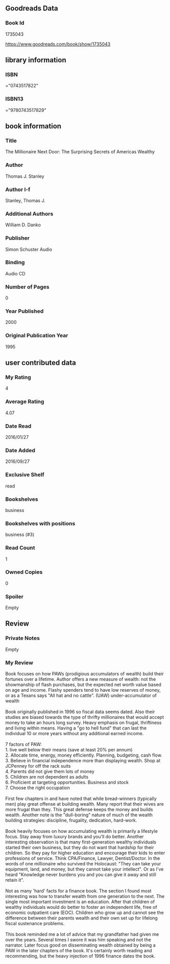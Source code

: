 <!-- This template shows how to bulk convert all columns of data into one markdown file -->
<!-- caveat: substitution key matches column headers from default export. You will get a KeyError if there's a mismatch -->

## Goodreads Data

### Book Id 

1735043

https://www.goodreads.com/book/show/1735043

## library information

### ISBN 
="0743517822"

### ISBN13 
="9780743517829"

## book information

### Title
The Millionaire Next Door: The Surprising Secrets of Americas Wealthy

### Author 
Thomas J. Stanley

### Author l-f 
Stanley, Thomas J.

### Additional Authors
William D. Danko

### Publisher 
Simon  Schuster Audio

### Binding
Audio CD

### Number of Pages
0

### Year Published
2000

### Original Publication Year 
1995

## user contributed data

### My Rating
4

### Average Rating
4.07

### Date Read
2016/01/27

### Date Added
2016/09/27

### Exclusive Shelf
read

### Bookshelves
business

### Bookshelves with positions
business (#3)

### Read Count
1

### Owned Copies
0

### Spoiler 
Empty

## Review

### Private Notes
Empty

### My Review
Book focuses on how PAWs (prodigious accumulators of wealth) build their fortunes over a lifetime. Author offers a new measure of wealth: not the showmanship of flash purchases, but the expected net worth value based on age and income. Flashy spenders tend to have low reserves of money, or as a Texans says "All hat and no cattle". (UAW) under-accumulator of wealth<br/><br/>Book originally published in 1996 so fiscal data seems dated. Also their studies are biased towards the type of thrifty millionaires that would accept money to take an hours long survey. Heavy emphasis on frugal, thriftiness and living within means. Having a "go to hell fund" that can last the individual 10 or more years without any additional earned income.<br/><br/>7 factors of PAW: <br/>1. live well below their means (save at least 20% per annum)<br/>2. Allocate time, energy, money efficiently. Planning, budgeting, cash flow.<br/>3. Believe in financial independence more than displaying wealth. Shop at JCPenney for off the rack suits<br/>4. Parents did not give them lots of money<br/>5. Children are not dependent as adults<br/>6. Proficient at targeting opportunities. Business and stock<br/>7. Choose the right occupation<br/><br/>First few chapters in and have noted that while bread-winners (typically men) play great offense at building wealth. Many report that their wives are more frugal than they. This great defense keeps the money and builds wealth. Another note is the "dull-boring" nature of much of the wealth building strategies: discipline, frugality, dedication, hard-work.<br/><br/>Book heavily focuses on how accumulating wealth is primarily a lifestyle focus. Stay away from luxury brands and you'll do better. Another interesting observation is that many first-generation wealthy individuals started their own business, but they do not want that hardship for their children. So they pay for higher education and encourage their kids to enter professions of service. Think CPA/Finance, Lawyer, Dentist/Doctor. In the words of one millionaire who survived the Holocaust: "They can take your equipment, land, and money, but they cannot take your intellect". Or as I've heard "Knowledge never burdens you and you can give it away and still retain it".<br/><br/>Not as many 'hard' facts for a finance book. The section I found most interesting was how to transfer wealth from one generation to the next. The single most important investment is an education. After that children of wealthy individuals would do better to foster an independent life, free of economic outpatient care (EOC). Children who grow up and cannot see the difference between their parents wealth and their own set up for lifelong fiscal sustenance problems.<br/><br/>This book reminded me a lot of advice that my grandfather had given me over the years. Several times I swore it was him speaking and not the narrator. Later focus good on disseminating wealth obtained by being a PAW in the later chapters of the book. It's certainly worth reading and recommending, but the heavy injection of 1996 finance dates the book.